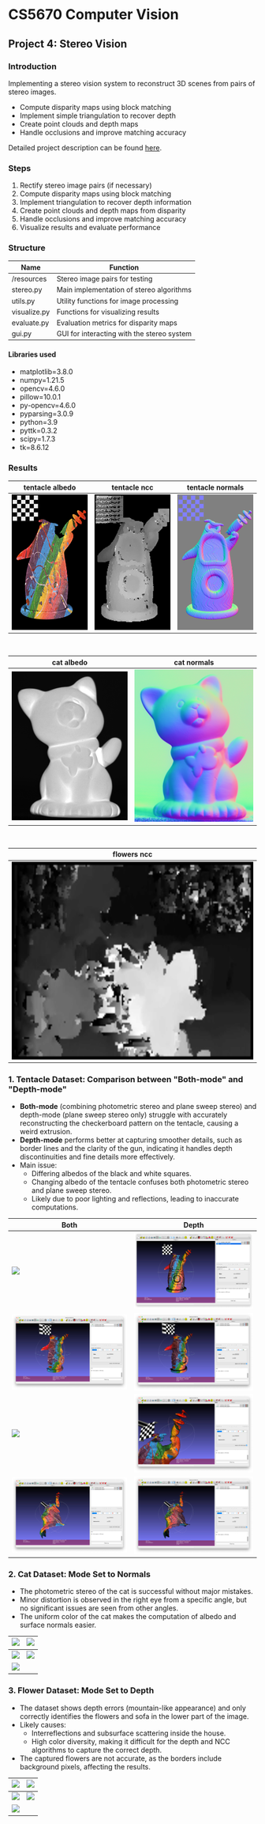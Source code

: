 # CS5670 Computer Vision

## Project 4: Stereo Vision

### Introduction

Implementing a stereo vision system to reconstruct 3D scenes from pairs of stereo images.

* Compute disparity maps using block matching
* Implement simple triangulation to recover depth
* Create point clouds and depth maps
* Handle occlusions and improve matching accuracy

Detailed project description can be found [here](http://www.cs.cornell.edu/courses/cs5670/2024sp/projects/pa4/index.html).

### Steps

1. Rectify stereo image pairs (if necessary)
2. Compute disparity maps using block matching
3. Implement triangulation to recover depth information
4. Create point clouds and depth maps from disparity
5. Handle occlusions and improve matching accuracy
6. Visualize results and evaluate performance

### Structure

| Name         | Function                                        |
| ------------ | ----------------------------------------------- |
| /resources   | Stereo image pairs for testing                  |
| stereo.py    | Main implementation of stereo algorithms        |
| utils.py     | Utility functions for image processing          |
| visualize.py | Functions for visualizing results               |
| evaluate.py  | Evaluation metrics for disparity maps           |
| gui.py       | GUI for interacting with the stereo system      |

#### Libraries used

* matplotlib=3.8.0
* numpy=1.21.5
* opencv=4.6.0
* pillow=10.0.1
* py-opencv=4.6.0
* pyparsing=3.0.9
* python=3.9
* pyttk=0.3.2
* scipy=1.7.3
* tk=8.6.12

### Results

| tentacle albedo  | tentacle ncc  | tentacle normals  |
| --------------------------------------------------------- | --------------------------------------------------------- |--------------------------------------------------------- |
| <img src="results/tentacle_albedo.png">  | <img src="results/tentacle_ncc_size.jpg">  | <img src="results/tentacle_normals.png">  | 

<br />  

| cat albedo  | cat normals  |
| --------------------------------------------------------- | --------------------------------------------------------- |
| <img src="results/cat_albedo.png">  | <img src="results/cat_normals.png">  |

<br /> 

| flowers ncc  |
| --------------------------------------------------------- | 
| <img src="results/Flowers_ncc.png" height="400px">  |


### 1. Tentacle Dataset: Comparison between "Both-mode" and "Depth-mode"
- **Both-mode** (combining photometric stereo and plane sweep stereo) and depth-mode (plane sweep stereo only) struggle with accurately reconstructing the checkerboard pattern on the tentacle, causing a weird extrusion.
- **Depth-mode** performs better at capturing smoother details, such as border lines and the clarity of the gun, indicating it handles depth discontinuities and fine details more effectively.
- Main issue:
  - Differing albedos of the black and white squares.
  - Changing albedo of the tentacle confuses both photometric stereo and plane sweep stereo.
  - Likely due to poor lighting and reflections, leading to inaccurate computations.

| Both  | Depth  |
| --------------------------------------------------------- | --------------------------------------------------------- |
| <img src="report/both-1.jpg">  | <img src="report/depth-1.jpg">  |
| <img src="report/both-2.jpg">  | <img src="report/depth-2.jpg">  |
| <img src="report/both-3.jpg">  | <img src="report/depth-3.jpg">  |
| <img src="report/both-4.jpg">  | <img src="report/depth-4.jpg">  |

### 2. Cat Dataset: Mode Set to Normals
- The photometric stereo of the cat is successful without major mistakes.
- Minor distortion is observed in the right eye from a specific angle, but no significant issues are seen from other angles.
- The uniform color of the cat makes the computation of albedo and surface normals easier.

| <img src="report/cat_normal-1.jpg"> | <img src="report/cat_normal-2.jpg">  |
| --------------------------------------------------------- | --------------------------------------------------------- |
| <img src="report/cat_normal-3.jpg">  | <img src="report/cat_normal-4.jpg">  |
| <img src="report/cat_normal-5.jpg">  |   |

### 3. Flower Dataset: Mode Set to Depth
- The dataset shows depth errors (mountain-like appearance) and only correctly identifies the flowers and sofa in the lower part of the image.
- Likely causes:
  - Interreflections and subsurface scattering inside the house.
  - High color diversity, making it difficult for the depth and NCC algorithms to capture the correct depth.
- The captured flowers are not accurate, as the borders include background pixels, affecting the results.

| <img src="report/flower_depth-1.jpg"> | <img src="report/flower_depth-2.jpg">  |
| --------------------------------------------------------- | --------------------------------------------------------- |
| <img src="report/flower_depth-3.jpg">  | <img src="report/flower_depth-4.jpg">  |
| <img src="report/flower_depth-5.jpg">  |   |

